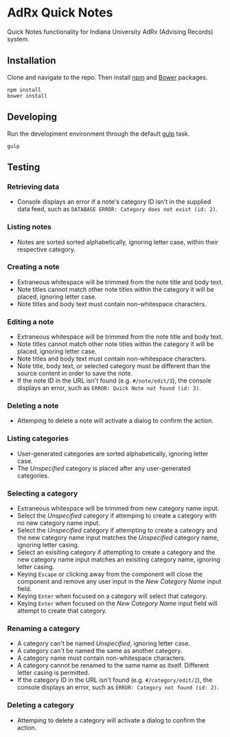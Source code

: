 # AdRx Quick Notes

Quick Notes functionality for Indiana University AdRx (Advising Records) system.

## Installation

Clone and navigate to the repo. Then install [npm](https://www.npmjs.com/) and [Bower](http://bower.io/) packages.

```
npm install
bower install
```

## Developing

Run the development environment through the default [gulp](http://gulpjs.com/) task.

```
gulp
```

## Testing

### Retrieving data

- Console displays an error if a note's category ID isn't in the supplied data feed, such as `DATABASE ERROR: Category does not exist (id: 2)`.

### Listing notes

- Notes are sorted sorted alphabetically, ignoring letter case, within their respective category.

### Creating a note

- Extraneous whitespace will be trimmed from the note title and body text.
- Note titles cannot match other note titles within the category it will be placed, ignoring letter case.
- Note titles and body text must contain non-whitespace characters.

### Editing a note

- Extraneous whitespace will be trimmed from the note title and body text.
- Note titles cannot match other note titles within the category it will be placed, ignoring letter case.
- Note titles and body text must contain non-whitespace characters.
- Note title, body text, or selected category must be different than the source content in order to save the note.
- If the note ID in the URL isn't found (e.g. `#/note/edit/3`), the console displays an error, such as `ERROR: Quick Note not found (id: 3)`.

### Deleting a note

- Attemping to delete a note will activate a dialog to confirm the action.

### Listing categories

- User-generated categories are sorted alphabetically, ignoring letter case.
- The *Unspecified* category is placed after any user-generated categories.

### Selecting a category

- Extraneous whitespace will be trimmed from new category name input.
- Select the *Unspecified* category if attemping to create a category with no new category name input.
- Select the *Unspecified* category if attempting to create a cateogry and the new category name input matches the *Unspecified* category name, ignoring letter casing.
- Select an exisiting category if attempting to create a category and the new category name input matches an exisiting category name, ignoring letter casing.
- Keying `Escape` or clicking away from the component will close the component and remove any user input in the *New Category Name* input field.
- Keying `Enter` when focused on a category will select that category.
- Keying `Enter` when focused on the *New Category Name* input field will attempt to create that category.

### Renaming a category

- A category can't be named *Unspecified*, ignoring letter case.
- A category can't be named the same as another category.
- A category name must contain non-whitespace characters.
- A category cannot be renamed to the same name as itself. Different letter casing is permitted.
- If the category ID in the URL isn't found (e.g. `#/category/edit/2`), the console displays an error, such as `ERROR: Category not found (id: 2)`.

### Deleting a category

- Attemping to delete a category will activate a dialog to confirm the action.
